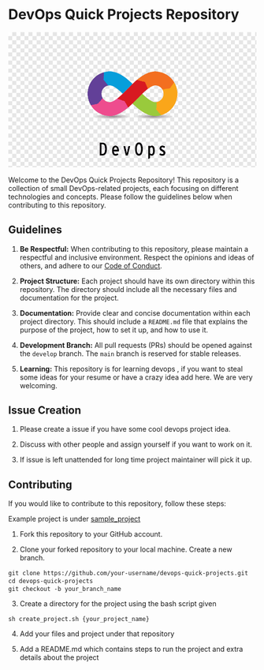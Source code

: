 # DevOps Quick Projects Repository

![Devops Image](./images/devops.png)

Welcome to the DevOps Quick Projects Repository! This repository is a collection of small DevOps-related projects, each focusing on different technologies and concepts. Please follow the guidelines below when contributing to this repository.

## Guidelines 

1. **Be Respectful:** When contributing to this repository, please maintain a respectful and inclusive environment. Respect the opinions and ideas of others, and adhere to our [Code of Conduct](CODE_OF_CONDUCT.md).

2. **Project Structure:** Each project should have its own directory within this repository. The directory should include all the necessary files and documentation for the project.

3. **Documentation:** Provide clear and concise documentation within each project directory. This should include a `README.md` file that explains the purpose of the project, how to set it up, and how to use it.

4. **Development Branch:** All pull requests (PRs) should be opened against the `develop` branch. The `main` branch is reserved for stable releases.

5. **Learning:** This repository is for learning devops , if you want to steal some ideas for your resume or have a crazy idea add here. We are very welcoming.

## Issue Creation

1. Please create a issue if you have some cool devops project idea.

2. Discuss with other people and assign yourself if you want to work on it.

3. If issue is left unattended for long time project maintainer will pick it up.

## Contributing

If you would like to contribute to this repository, follow these steps:

Example project is under [sample_project](./sample_project/)

1. Fork this repository to your GitHub account.

2. Clone your forked repository to your local machine. Create a new branch.

```
git clone https://github.com/your-username/devops-quick-projects.git
cd devops-quick-projects
git checkout -b your_branch_name
```

3. Create a directory for the project using the bash script given
```
sh create_project.sh {your_project_name}
```

4. Add your files and project under that repository

5. Add a README.md which contains steps to run the project and extra details about the project
